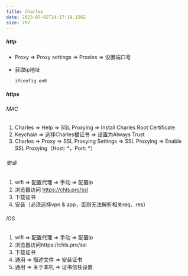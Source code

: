 ```yaml
---
title: Charles
date: 2023-07-02T14:17:19.156Z
size: 797
---
```

##### http

- Proxy ⇒ Proxy settings ⇒ Proxies ⇒ 设置端口号

- 获取ip地址

  ```
  ifconfig en0
  ```

##### https

###### MAC

1. Charles ⇒ Help ⇒ SSL Proxying ⇒ Install Charles Root Certificate
2. Keychain ⇒ 选择Charles根证书 ⇒ 设置为Always Trust
3. Charles ⇒ Proxy ⇒ SSL Proxying Settings ⇒ SSL Proxying ⇒ Enable SSL Proxying（Host: *，Port: *）

###### 安卓

1. wifi ⇒ 配置代理 ⇒ 手动 ⇒ 配置ip
2. 浏览器访问 https://chls.pro/ssl
3. 下载证书
4. 安装（必须选择vpn & app，否则无法解析相关req、res）

###### IOS

1. wifi ⇒ 配置代理 ⇒ 手动 ⇒ 配置ip
2. 浏览器访问https://chls.pro/ssl
3. 下载证书
4. 通用 ⇒ 描述文件 ⇒ 安装证书
5. 通用 ⇒ 关于本机 ⇒ 证书信任设置

